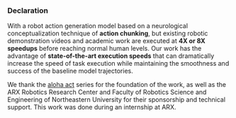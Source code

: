### Declaration

With a robot action generation model based on a neurological conceptualization technique of **action chunking**, but existing robotic demonstration videos and academic work are executed at **4X or 8X speedups** before reaching normal human levels. Our work has the advantage of **state-of-the-art execution speeds** that can dramatically increase the speed of task execution while maintaining the smoothness and success of the baseline model trajectories.

We thank the [aloha act](https://github.com/tonyzhaozh/act) series for the foundation of the work, as well as the ARX Robotics Research Center and Faculty of Robotics Science and Engineering of Northeastern University for their sponsorship and technical support. This work was done during an internship at ARX.

